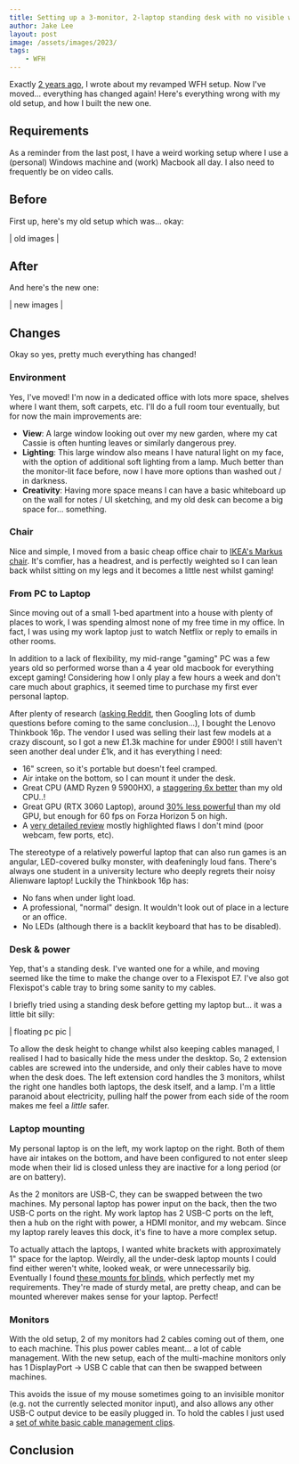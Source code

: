 ```yaml
---
title: Setting up a 3-monitor, 2-laptop standing desk with no visible wires!
author: Jake Lee
layout: post
image: /assets/images/2023/
tags:
    - WFH
---
```


Exactly [2 years ago](https://blog.jakelee.co.uk/improving-my-windows-macos-triple-monitor-working-from-home-setup/), I wrote about my revamped WFH setup. Now I've moved... everything has changed again! Here's everything wrong with my old setup, and how I built the new one.

## Requirements

As a reminder from the last post, I have a weird working setup where I use a (personal) Windows machine and (work) Macbook all day. I also need to frequently be on video calls.

## Before

First up, here's my old setup which was... okay:

| old images |

## After

And here's the new one:

| new images |

## Changes

Okay so yes, pretty much everything has changed!

### Environment

Yes, I've moved! I'm now in a dedicated office with lots more space, shelves where I want them, soft carpets, etc. I'll do a full room tour eventually, but for now the main improvements are:

* **View**: A large window looking out over my new garden, where my cat Cassie is often hunting leaves or similarly dangerous prey.
* **Lighting**: This large window also means I have natural light on my face, with the option of additional soft lighting from a lamp. Much better than the monitor-lit face before, now I have more options than washed out / in darkness.
* **Creativity**: Having more space means I can have a basic whiteboard up on the wall for notes / UI sketching, and my old desk can become a big space for... something.

### Chair

Nice and simple, I moved from a basic cheap office chair to [IKEA's Markus chair](https://www.ikea.com/gb/en/p/markus-office-chair-vissle-light-grey-50521861/). It's comfier, has a headrest, and is perfectly weighted so I can lean back whilst sitting on my legs and it becomes a little nest whilst gaming! 

### From PC to Laptop

Since moving out of a small 1-bed apartment into a house with plenty of places to work, I was spending almost none of my free time in my office. In fact, I was using my work laptop just to watch Netflix or reply to emails in other rooms. 

In addition to a lack of flexibility, my mid-range "gaming" PC was a few years old so performed worse than a 4 year old macbook for everything except gaming! Considering how I only play a few hours a week and don't care much about graphics, it seemed time to purchase my first ever personal laptop.

After plenty of research ([asking Reddit](https://www.reddit.com/r/SuggestALaptop/comments/11hxgfn/uk_16_1k_looking_for_a_windows_replacement_for_my/), then Googling lots of dumb questions before coming to the same conclusion...), I bought the Lenovo Thinkbook 16p. The vendor I used was selling their last few models at a crazy discount, so I got a new £1.3k machine for under £900! I still haven't seen another deal under £1k, and it has everything I need:
* 16" screen, so it's portable but doesn't feel cramped.
* Air intake on the bottom, so I can mount it under the desk.
* Great CPU (AMD Ryzen 9 5900HX), a [staggering 6x better](https://www.cpubenchmark.net/compare/3870vs3045/AMD-Ryzen-9-5900X-vs-Intel-i5-7640X) than my old CPU..!
* Great GPU (RTX 3060 Laptop), around [30% less powerful](https://gpu.userbenchmark.com/Compare/Nvidia-RTX-3060-Laptop-vs-Nvidia-RTX-2070S-Super/m1452971vs4048) than my old GPU, but enough for 60 fps on Forza Horizon 5 on high.
* A [very detailed review](https://www.notebookcheck.net/Lenovo-ThinkBook-16p-in-laptop-review-A-crowd-pleaser-if-you-re-ready-for-some-compromises.560656.0.html) mostly highlighted flaws I don't mind (poor webcam, few ports, etc).

The stereotype of a relatively powerful laptop that can also run games is an angular, LED-covered bulky monster, with deafeningly loud fans. There's always one student in a university lecture who deeply regrets their noisy Alienware laptop! Luckily the Thinkbook 16p has: 
* No fans when under light load. 
* A professional, "normal" design. It wouldn't look out of place in a lecture or an office.
* No LEDs (although there is a backlit keyboard that has to be disabled).

### Desk & power

Yep, that's a standing desk. I've wanted one for a while, and moving seemed like the time to make the change over to a Flexispot E7. I've also got Flexispot's cable tray to bring some sanity to my cables.

I briefly tried using a standing desk before getting my laptop but... it was a little bit silly:

| floating pc pic |

To allow the desk height to change whilst also keeping cables managed, I realised I had to basically hide the mess under the desktop. So, 2 extension cables are screwed into the underside, and only their cables have to move when the desk does. The left extension cord handles the 3 monitors, whilst the right one handles both laptops, the desk itself, and a lamp. I'm a little paranoid about electricity, pulling half the power from each side of the room makes me feel a *little* safer.

### Laptop mounting

My personal laptop is on the left, my work laptop on the right. Both of them have air intakes on the bottom, and have been configured to not enter sleep mode when their lid is closed unless they are inactive for a long period (or are on battery).

As the 2 monitors are USB-C, they can be swapped between the two machines. My personal laptop has power input on the back, then the two USB-C ports on the right. My work laptop has 2 USB-C ports on the left, then a hub on the right with power, a HDMI monitor, and my webcam. Since my laptop rarely leaves this dock, it's fine to have a more complex setup.

To actually attach the laptops, I wanted white brackets with approximately 1" space for the laptop. Weirdly, all the under-desk laptop mounts I could find either weren't white, looked weak, or were unnecessarily big. Eventually I found [these mounts for blinds](https://www.blindspares.co.uk/metal-support-bracket-for-25mm-venetian-blinds-pack-of-1-1149-p.asp), which perfectly met my requirements. They're made of sturdy metal, are pretty cheap, and can be mounted wherever makes sense for your laptop. Perfect!

### Monitors

With the old setup, 2 of my monitors had 2 cables coming out of them, one to each machine. This plus power cables meant... a lot of cable management. With the new setup, each of the multi-machine monitors only has 1 DisplayPort -> USB C cable that can then be swapped between machines.

This avoids the issue of my mouse sometimes going to an invisible monitor (e.g. not the currently selected monitor input), and also allows any other USB-C output device to be easily plugged in. To hold the cables I just used a [set of white basic cable management clips](https://www.amazon.co.uk/dp/B08P2P8HM2).

## Conclusion

